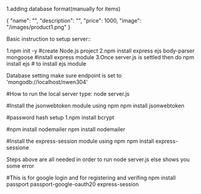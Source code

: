 1.adding database format(manually for items)

{
  "name": "",
  "description": "",
  "price": 1000,
  "image": "/images/product1.png"
}


Basic instruction to setup server::

1.npm init -y   #create Node.js project
2.npm install express ejs body-parser mongoose  #install express module
3.Once server.js is settled then do npm install ejs # to install ejs module

Database setting make sure endpoint is set to 'mongodb://localhost/nwen304'

#How to run the local server
type: node server.js

#Install the jsonwebtoken module using npm
npm install jsonwebtoken

#password hash setup
1.npm install bcrypt

#npm install nodemailer
npm install nodemailer

#Install the express-session module using npm
npm install express-sessione

Steps above are all needed in order to run node server.js else shows you some error

#This is for google login and for registering and verifing
npm install passport passport-google-oauth20 express-session

